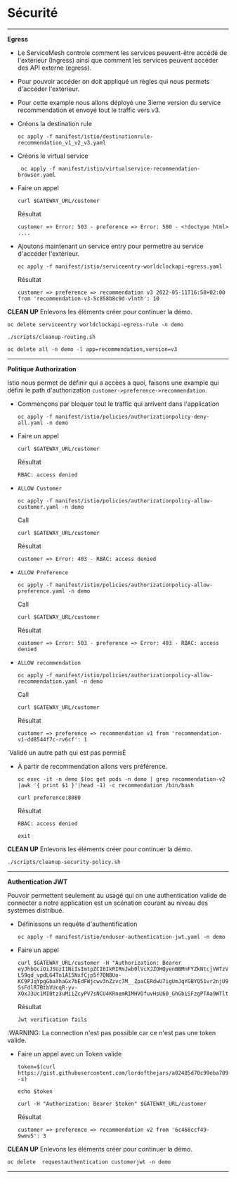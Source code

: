 # Sécurité

---
__Egress__

* Le ServiceMesh controle comment les services peuvent-être accédé de l'extérieur (Ingress) ainsi que comment les services peuvent accéder des API externe (egress). 

* Pour pouvoir accéder on doit appliqué un règles qui nous permets d'accéder l'extérieur.

* Pour cette example nous allons déployé une 3ieme version du service recommendation et envoyé tout le traffic vers v3.

* Créons la destination rule
    ```
    oc apply -f manifest/istio/destinationrule-recommendation_v1_v2_v3.yaml
    ```
* Créons le virtual service
    ```
     oc apply -f manifest/istio/virtualservice-recommendation-browser.yaml
    ```

* Faire un appel
    ```
    curl $GATEWAY_URL/customer
    ```

    Résultat
    ```
    customer => Error: 503 - preference => Error: 500 - <!doctype html> ....
    ```

* Ajoutons maintenant un service entry pour permettre au service d'accéder l'extérieur.

    ```
    oc apply -f manifest/istio/serviceentry-worldclockapi-egress.yaml
    ```

    Résultat
    ```
    customer => preference => recommendation v3 2022-05-11T16:58+02:00 from 'recommendation-v3-5c858b8c9d-vlnth': 10
    ```

__CLEAN UP__
Enlevons les éléments créer pour continuer la démo.
```
oc delete serviceentry worldclockapi-egress-rule -n demo
```
```
./scripts/cleanup-routing.sh
```
```
oc delete all -n demo -l app=recommendation,version=v3
```
---

__Politique Authorization__


Istio nous permet de définir qui a accèes a quoi, faisons une example qui défini le path d'authorization `customer->preference->recommendation`.

* Commençons par bloquer tout le traffic qui arrivent dans l'application
    ```
    oc apply -f manifest/istio/policies/authorizationpolicy-deny-all.yaml -n demo
    ```
* Faire un appel
    ```
    curl $GATEWAY_URL/customer
    ```

    Résultat
    ```
    RBAC: access denied
    ```

* `ALLOW Customer`

    ```
    oc apply -f manifest/istio/policies/authorizationpolicy-allow-customer.yaml -n demo
    ```

    Call
    ```
    curl $GATEWAY_URL/customer
    ```

    Résultat
    ```
    customer => Error: 403 - RBAC: access denied
    ```

* `ALLOW Preference`

    ```
    oc apply -f manifest/istio/policies/authorizationpolicy-allow-preference.yaml -n demo
    ```

    Call
    ```
    curl $GATEWAY_URL/customer
    ```

    Résultat
    ```
    customer => Error: 503 - preference => Error: 403 - RBAC: access denied
    ```

* `ALLOW recommendation`

    ```
    oc apply -f manifest/istio/policies/authorizationpolicy-allow-recommendation.yaml -n demo
    ```

    Call
    ```
    curl $GATEWAY_URL/customer
    ```

    Résultat
    ```
    customer => preference => recommendation v1 from 'recommendation-v1-dd8544f7c-rv6cf': 1
    ```

`Validé un autre path qui est pas permisÈ

* À partir de recommendation allons vers préférence.
    ```
    oc exec -it -n demo $(oc get pods -n demo | grep recommendation-v2 |awk '{ print $1 }'|head -1) -c recommendation /bin/bash
    ```

    ```
    curl preference:8080
    ```
    
    Résultat
    ```
    RBAC: access denied
    ```
    ```
    exit
    ```

__CLEAN UP__
Enlevons les éléments créer pour continuer la démo.
```
./scripts/cleanup-security-policy.sh
```
---

__Authentication JWT__

Pouvoir permettent seulement au usagé qui on une authentication valide de connecter a notre application est un scénation courant au niveau des systèmes distribué.

* Définissons un requête d'authentification
    ```
    oc apply -f manifest/istio/enduser-authentication-jwt.yaml -n demo
    ```

* Faire un appel
    ```
    curl $GATEWAY_URL/customer -H "Authorization: Bearer eyJhbGciOiJSUzI1NiIsImtpZCI6IkRIRmJwb0lVcXJZOHQyenBBMnFYZkNtcjVWTzVaRXI0UnpIVV8tZW52dlEiLCJ0eXAiOiJKV1QifQ.eyJleHAiOjQ2ODU5ODk3MDAsImZvbyI6ImJhciIsImlhdCI6MTUzMjM4OTcwMCwiaXNzIjoidGVzdGluZ0BzZWN1cmUuaXN0aW8uaW8iLCJzdWIiOiJ0ZXN0aW5nQHNlY3VyZS5pc3Rpby5pbyJ9.CfNnxWP2tcnR9q0vxyxweaF3ovQYHYZl82hAUsn21bwQd9zP7c-LS9qd_vpdLG4Tn1A15NxfCjp5f7QNBUo-KC9PJqYpgGbaXhaGx7bEdFWjcwv3nZzvc7M__ZpaCERdwU7igUmJqYGBYQ51vr2njU9ZimyKkfDe3axcyiBZde7G6dabliUosJvvKOPcKIWPccCgefSj_GNfwIip3-SsFdlR7BtbVUcqR-yv-XOxJ3Uc1MI0tz3uMiiZcyPV7sNCU4KRnemRIMHVOfuvHsU60_GhGbiSFzgPTAa9WTltbnarTbxudb_YEOx12JiwYToeX0DCPb43W1tzIBxgm8NxUU"
    ```

    Résultat
    ```
    Jwt verification fails
    ```
:WARNING: La connection n'est pas possible car ce n'est pas une token valide.

* Faire un appel avec un Token valide
    ```
    token=$(curl https://gist.githubusercontent.com/lordofthejars/a02485d70c99eba70980e0a92b2c97ed/raw/f16b938464b01a2e721567217f672f11dc4ef565/token.simple.jwt -s)
    ```
    ```
    echo $token
    ``` 

    ```
    curl -H "Authorization: Bearer $token" $GATEWAY_URL/customer
    ```

    Résultat
    ```
    customer => preference => recommendation v2 from '6c468ccf49-9wmv5': 3
    ```

__CLEAN UP__
Enlevons les éléments créer pour continuer la démo.
```
oc delete  requestauthentication customerjwt -n demo
```
---

